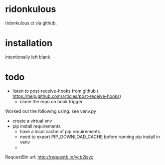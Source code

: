 ridonkulous
===========

ridonkulous ci via github. 


installation
============

intentionally left blank


todo
====

* listen to post-receive-hooks from github ( https://help.github.com/articles/post-receive-hooks)
  * clone the repo on hook trigger 
  
Worked out the following using. see venv.py

* create a virtual env
* pip install requirements
  * have a local cache of pip requirements
  * need to export PIP_DOWNLOAD_CACHE before running pip install in venv
  * 

RequestBin url: http://requestb.in/ycb2isyc

